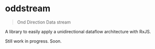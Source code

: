 # oddstream

> Ond Direction Data stream

A library to easily apply a unidirectional dataflow architecture with RxJS.

Still work in progress. Soon.
